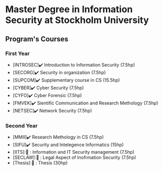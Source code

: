 # Master Degree in Information Security at Stockholm University

## Program's Courses

### First Year

* [INTROSEC]:heavy_check_mark: Introduction to Information Security (7.5hp)
* [SECORG]:heavy_check_mark:   Security in organization (7.5hp)
* [SUPCOM]:heavy_check_mark:   Supplementary course in CS (15.5hp)
* [CYBER]:heavy_check_mark:    Cyber Security (7.5hp)
* [CYFO]:heavy_check_mark:     Cyber Forensic (7.5hp)
* [FMVEK]:heavy_check_mark:    Sientific Communication and Research Methology (7.5hp)
* [NETSEC]:heavy_check_mark:   Network Security (7.5hp)

### Second Year

* [MMII]:heavy_check_mark:    Research Methology in CS (7.5hp)
* [SIFU]:heavy_check_mark:    Security and Intelegence Informatics (15hp)
* [IITS]:🔄 :    Information and IT Security management (7.5hp)
* [SECLAW]:🔄 :  Legal Aspect of Inofrmation Security (7.5hp)
* [Thesis]:🔄 :  Thesis (30hp)


